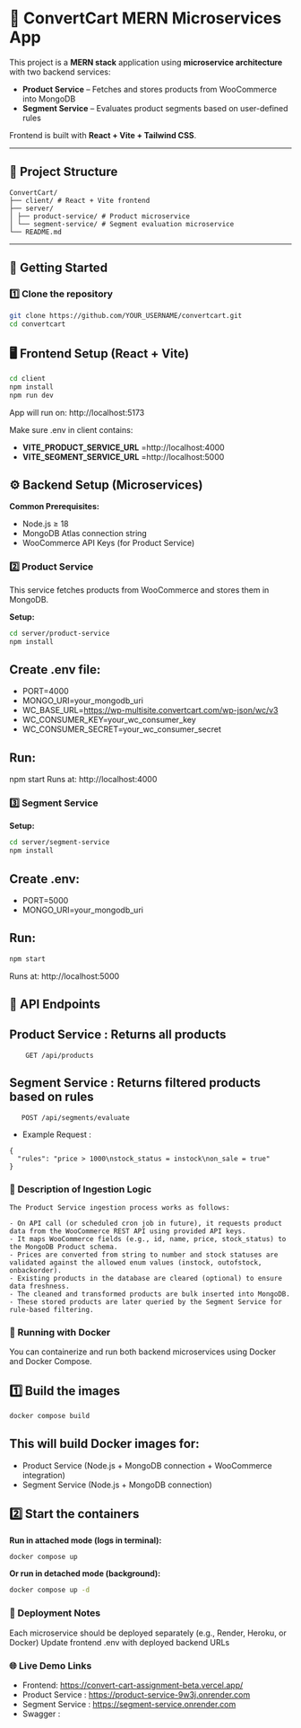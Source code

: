 # 🛒 ConvertCart MERN Microservices App

This project is a **MERN stack** application using **microservice architecture** with two backend services:

- **Product Service** – Fetches and stores products from WooCommerce into MongoDB
- **Segment Service** – Evaluates product segments based on user-defined rules

Frontend is built with **React + Vite + Tailwind CSS**.

---

## 📂 Project Structure
```
ConvertCart/
├── client/ # React + Vite frontend
├── server/
│ ├── product-service/ # Product microservice
│ └── segment-service/ # Segment evaluation microservice
└── README.md
```
---

## 🚀 Getting Started

### 1️⃣ Clone the repository

```bash
git clone https://github.com/YOUR_USERNAME/convertcart.git
cd convertcart
```

## 🖥 Frontend Setup (React + Vite)

```bash
cd client
npm install
npm run dev
```

App will run on: http://localhost:5173

Make sure .env in client contains:

- **VITE_PRODUCT_SERVICE_URL** =http://localhost:4000
- **VITE_SEGMENT_SERVICE_URL** =http://localhost:5000

## ⚙ Backend Setup (Microservices)

**Common Prerequisites:**

- Node.js ≥ 18
- MongoDB Atlas connection string
- WooCommerce API Keys (for Product Service)

### 2️⃣ Product Service

This service fetches products from WooCommerce and stores them in MongoDB.

**Setup:**
```bash
cd server/product-service
npm install
```
## Create .env file:

- PORT=4000
- MONGO_URI=your_mongodb_uri
- WC_BASE_URL=https://wp-multisite.convertcart.com/wp-json/wc/v3
- WC_CONSUMER_KEY=your_wc_consumer_key
- WC_CONSUMER_SECRET=your_wc_consumer_secret

## Run:

npm start
Runs at: http://localhost:4000

### 3️⃣ Segment Service
**Setup:**
```bash
cd server/segment-service
npm install
```
## Create .env:

- PORT=5000
- MONGO_URI=your_mongodb_uri

## Run:

```bash
npm start
```
Runs at: http://localhost:5000

## 📡 API Endpoints
##  Product Service : Returns all products
``` 
    GET /api/products  
```

## Segment Service : Returns filtered products based on rules
```
   POST /api/segments/evaluate
```
- Example Request :
```
{
  "rules": "price > 1000\nstock_status = instock\non_sale = true"
}
```
### 📜 Description of Ingestion Logic
```
The Product Service ingestion process works as follows:

- On API call (or scheduled cron job in future), it requests product data from the WooCommerce REST API using provided API keys.
- It maps WooCommerce fields (e.g., id, name, price, stock_status) to the MongoDB Product schema.
- Prices are converted from string to number and stock statuses are validated against the allowed enum values (instock, outofstock, onbackorder).
- Existing products in the database are cleared (optional) to ensure data freshness.
- The cleaned and transformed products are bulk inserted into MongoDB.
- These stored products are later queried by the Segment Service for rule-based filtering.

```
### 🐳 Running with Docker
You can containerize and run both backend microservices using Docker and Docker Compose.

## 1️⃣ Build the images
```bash
docker compose build
```
## This will build Docker images for:

- Product Service (Node.js + MongoDB connection + WooCommerce integration)
- Segment Service (Node.js + MongoDB connection)

## 2️⃣ Start the containers

**Run in attached mode (logs in terminal):**

```bash
docker compose up
```
**Or run in detached mode (background):**

```bash
docker compose up -d
```

### 🐳 Deployment Notes
Each microservice should be deployed separately (e.g., Render, Heroku, or Docker)
Update frontend .env with deployed backend URLs

### 🌐 Live Demo Links
- Frontend: https://convert-cart-assignment-beta.vercel.app/
- Product Service : https://product-service-9w3j.onrender.com
- Segment Service : https://segment-service.onrender.com
- Swagger : 
